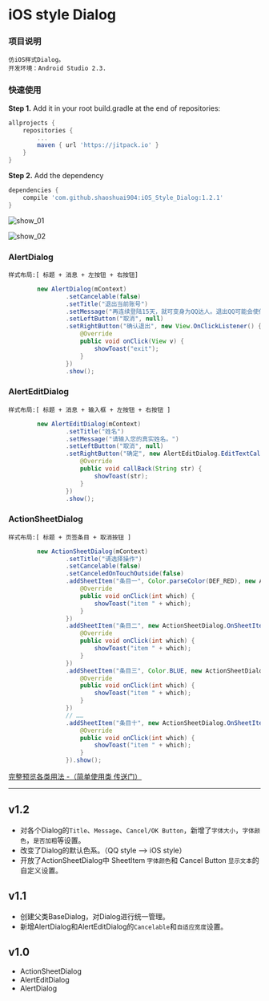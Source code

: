 # iOS style Dialog

### 项目说明
	仿iOS样式Dialog。 
	开发环境：Android Studio 2.3.

### 快速使用

**Step 1.** Add it in your root build.gradle at the end of repositories:

```groovy
allprojects {
	repositories {
		...
		maven { url 'https://jitpack.io' }
	}
}
```

**Step 2.** Add the dependency

```groovy
dependencies {
	compile 'com.github.shaoshuai904:iOS_Style_Dialog:1.2.1'
}
```

![show_01](https://github.com/shaoshuai904/IOSDialog/blob/master/screens/show_01.png)

![show_02](https://github.com/shaoshuai904/IOSDialog/blob/master/screens/show_02.png)

###  AlertDialog

	样式布局:[ 标题 + 消息 + 左按钮 + 右按钮]

```java                
        new AlertDialog(mContext)
                .setCancelable(false)
                .setTitle("退出当前账号")
                .setMessage("再连续登陆15天，就可变身为QQ达人。退出QQ可能会使你现有记录归零，确定退出？")
                .setLeftButton("取消", null)
                .setRightButton("确认退出", new View.OnClickListener() {
                    @Override
                    public void onClick(View v) {
                        showToast("exit");
                    }
                })
                .show();
```

### AlertEditDialog

	样式布局:[ 标题 + 消息 + 输入框 + 左按钮 + 右按钮 ]

```java       
        new AlertEditDialog(mContext)
                .setTitle("姓名")
                .setMessage("请输入您的真实姓名。")
                .setLeftButton("取消", null)
                .setRightButton("确定", new AlertEditDialog.EditTextCallListener() {
                    @Override
                    public void callBack(String str) {
                        showToast(str);
                    }
                })
                .show();
```

### ActionSheetDialog

	样式布局:[ 标题 + 页签条目 + 取消按钮 ]

```java
        new ActionSheetDialog(mContext)
                .setTitle("请选择操作")
                .setCancelable(false)
                .setCanceledOnTouchOutside(false)
                .addSheetItem("条目一", Color.parseColor(DEF_RED), new ActionSheetDialog.OnSheetItemClickListener() {
                    @Override
                    public void onClick(int which) {
                        showToast("item " + which);
                    }
                })
                .addSheetItem("条目二", new ActionSheetDialog.OnSheetItemClickListener() {
                    @Override
                    public void onClick(int which) {
                        showToast("item " + which);
                    }
                })
                .addSheetItem("条目三", Color.BLUE, new ActionSheetDialog.OnSheetItemClickListener() {
                    @Override
                    public void onClick(int which) {
                        showToast("item " + which);
                    }
                })
                // ……
                .addSheetItem("条目十", new ActionSheetDialog.OnSheetItemClickListener() {
                    @Override
                    public void onClick(int which) {
                        showToast("item " + which);
                    }
                }).show();
```


[完整预览各类用法 -（简单使用类 传送门）](https://github.com/shaoshuai904/iOS_Style_Dialog/blob/master/app/src/main/java/com/maple/iosdialog/MainActivity.java)

----------


## v1.2 ##
 - 对各个Dialog的`Title`、`Message`、`Cancel/OK Button`，新增了`字体大小`，`字体颜色`，`是否加粗`等设置。
 - 改变了Dialog的默认色系。（QQ style --> iOS style）
 - 开放了ActionSheetDialog中 SheetItem `字体颜色`和 Cancel Button `显示文本`的自定义设置。
 

## v1.1 ##
 - 创建父类BaseDialog，对Dialog进行统一管理。
 - 新增AlertDialog和AlertEditDialog的`Cancelable`和`自适应宽度`设置。

## v1.0 ##
 - ActionSheetDialog
 - AlertEditDialog
 - AlertDialog

